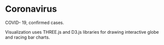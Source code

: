 # Coronavirus
 COVID- 19, confirmed cases.

 Visualization uses THREE.js and D3.js libraries for drawing interactive globe and racing bar charts.
